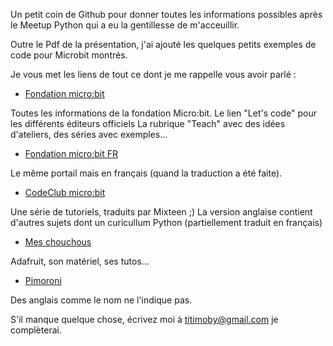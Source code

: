 Un petit coin de Github pour donner toutes les informations possibles après le Meetup Python qui a eu la gentillesse de m'acceuillir.

Outre le Pdf de la présentation, j'ai ajouté les quelques petits exemples de code pour Microbit montrés.

Je vous met les liens de tout ce dont je me rappelle vous avoir parlé :

* [Fondation micro:bit](http://microbit.org/)

Toutes les informations de la fondation Micro:bit.
Le lien "Let's code" pour les différents éditeurs officiels
La rubrique "Teach" avec des idées d'ateliers, des séries avec exemples...

* [Fondation micro:bit FR](http://microbit.org/fr/)

Le même portail mais en français (quand la traduction a été faite).

* [CodeClub micro:bit](https://codeclubprojects.org/fr-FR/microbit/)

Une série de tutoriels, traduits par Mixteen ;)
La version anglaise contient d'autres sujets dont un curicullum Python (partiellement traduit en français)

* [Mes chouchous](https://www.adafruit.com/)

Adafruit, son matériel, ses tutos...

* [Pimoroni](https://shop.pimoroni.com/)

Des anglais comme le nom ne l'indique pas.

S'il manque quelque chose, écrivez moi à [titimoby@gmail.com](mailto:titimoby@gmail.com) je complèterai.